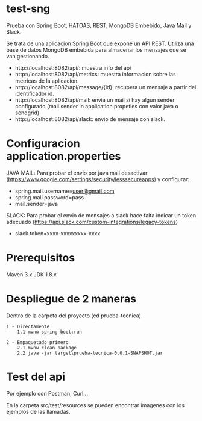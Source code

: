 # test-sng
Prueba con Spring Boot, HATOAS, REST, MongoDB Embebido, Java Mail y Slack.

Se trata de una aplicacion Spring Boot que expone un API REST.
Utiliza una base de datos MongoDB embebida para almacenar los mensajes que se van gestionando.

- http://localhost:8082/api/: muestra info del api
- http://localhost:8082/api/metrics: muestra informacion sobre las metricas de la aplicacion.
- http://localhost:8082/api/message/{id}: recupera un mensaje a partir del identificador id.
- http://localhost:8082/api/mail: envia un mail si hay algun sender configurado (mail.sender in application.propeties con valor java o sendgrid)
- http://localhost:8082/api/slack: envio de mensaje con slack.

# Configuracion application.properties

JAVA MAIL:
Para probar el envio por java mail desactivar (https://www.google.com/settings/security/lesssecureapps) y configurar:
- spring.mail.username=user@gmail.com
- spring.mail.password=pass
- mail.sender=java

SLACK:
Para probar el envio de mensajes a slack hace falta indicar un token adecuado (https://api.slack.com/custom-integrations/legacy-tokens)
- slack.token=xxxx-xxxxxxxxx-xxxx 

# Prerequisitos
Maven 3.x
JDK 1.8.x

# Despliegue de 2 maneras
Dentro de la carpeta del proyecto (cd prueba-tecnica)

	1 - Directamente
		1.1 mvnw spring-boot:run
		
	2 - Empaquetado primero 
		2.1 mvnw clean package 
		2.2 java -jar target\prueba-tecnica-0.0.1-SNAPSHOT.jar  
		

# Test del api
Por ejemplo con Postman, Curl...

En la carpeta src/test/resources se pueden encontrar imagenes con los ejemplos de las llamadas.

